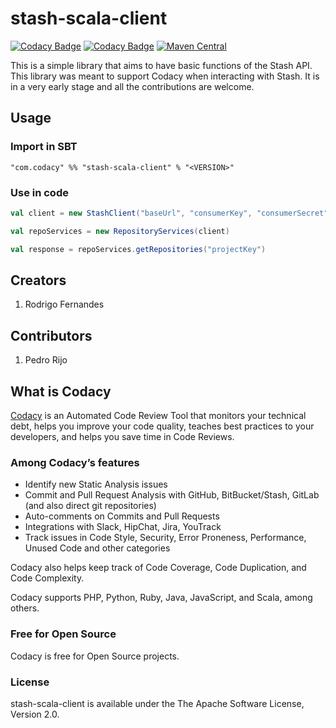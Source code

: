# stash-scala-client

[![Codacy Badge](https://api.codacy.com/project/badge/Grade/3c6fbd37c5ec45eeadab6e98d7c55b27)](https://www.codacy.com/gh/codacy/stash-scala-client?utm_source=github.com&amp;utm_medium=referral&amp;utm_content=codacy/stash-scala-client&amp;utm_campaign=Badge_Grade)
[![Codacy Badge](https://api.codacy.com/project/badge/Coverage/3c6fbd37c5ec45eeadab6e98d7c55b27)](https://www.codacy.com/gh/codacy/stash-scala-client?utm_source=github.com&utm_medium=referral&utm_content=codacy/stash-scala-client&utm_campaign=Badge_Coverage)
[![Maven Central](https://maven-badges.herokuapp.com/maven-central/com.codacy/stash-scala-client_2.11/badge.svg)](https://maven-badges.herokuapp.com/maven-central/com.codacy/stash-scala-client_2.11)

This is a simple library that aims to have basic functions of the Stash API.
This library was meant to support Codacy when interacting with Stash.
It is in a very early stage and all the contributions are welcome.

## Usage

### Import in SBT

```
"com.codacy" %% "stash-scala-client" % "<VERSION>"
```

### Use in code

```scala
val client = new StashClient("baseUrl", "consumerKey", "consumerSecret", "token", "secretToken")

val repoServices = new RepositoryServices(client)

val response = repoServices.getRepositories("projectKey")
```

## Creators

1. Rodrigo Fernandes

## Contributors

1. Pedro Rijo

## What is Codacy

[Codacy](https://www.codacy.com/) is an Automated Code Review Tool that monitors your technical debt,
helps you improve your code quality,
teaches best practices to your developers,
and helps you save time in Code Reviews.

### Among Codacy’s features

- Identify new Static Analysis issues
- Commit and Pull Request Analysis with GitHub, BitBucket/Stash, GitLab (and also direct git repositories)
- Auto-comments on Commits and Pull Requests
- Integrations with Slack, HipChat, Jira, YouTrack
- Track issues in Code Style, Security, Error Proneness, Performance, Unused Code and other categories

Codacy also helps keep track of Code Coverage, Code Duplication, and Code Complexity.

Codacy supports PHP, Python, Ruby, Java, JavaScript, and Scala, among others.

### Free for Open Source

Codacy is free for Open Source projects.

### License

stash-scala-client is available under the The Apache Software License, Version 2.0.
